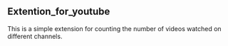 ## Extention_for_youtube
This is a simple extension for counting the number of videos watched on different channels.

